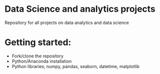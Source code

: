 # Data Science and analytics projects

Repository for all projects on data analytics and data science

# Getting started:
* Fork/clone the repository
* Python/Anaconda installation
* Python libraries; numpy, pandas, seaborn, datetime, matplotlib
